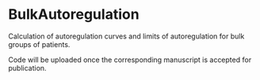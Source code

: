 # BulkAutoregulation
Calculation of autoregulation curves and limits of autoregulation for bulk groups of patients.

Code will be uploaded once the corresponding manuscript is accepted for publication.
